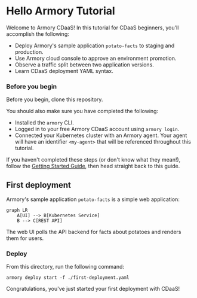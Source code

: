 # Hello Armory Tutorial

Welcome to Armory CDaaS! In this tutorial for CDaaS beginners, you'll accomplish the following:

- Deploy Armory's sample application `potato-facts` to staging and production.
- Use Armory cloud console to approve an environment promotion.
- Observe a traffic split between two application versions.
- Learn CDaaS deployment YAML syntax.

### Before you begin

Before you begin, clone this repository.

You should also make sure you have completed the following:

- Installed the `armory` CLI.
- Logged in to your free Armory CDaaS account using `armory login`.
- Connected your Kubernetes cluster with an Armory agent. Your agent will have an identifier `<my-agent>` that will be referenced throughout this tutorial.

If you haven't completed these steps (or don't know what they mean!), follow the [Getting Started Guide](../README.md), 
then head straight back to this guide.

## First deployment

Armory's sample application `potato-facts` is a simple web application:

```mermaid
graph LR
    A[UI] --> B[Kubernetes Service]
    B --> C[REST API]
```

The web UI polls the API backend for facts about potatoes and renders them for users.

### Deploy

From this directory, run the following command:

```shell
armory deploy start -f ./first-deployment.yaml
```

Congratulations, you've just started your first deployment with CDaaS!